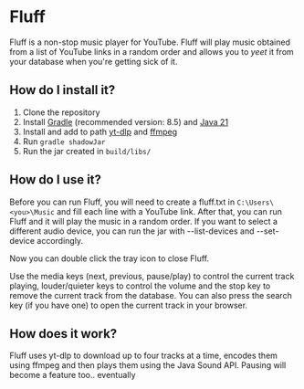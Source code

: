 # Fluff
Fluff is a non-stop music player for YouTube.
Fluff will play music obtained from a list of YouTube links in a random order and allows you to *yeet* it from your database when you're getting sick of it.

## How do I install it?
1. Clone the repository
2. Install [Gradle](https://gradle.org/releases/) (recommended version: 8.5) and [Java 21](https://docs.aws.amazon.com/corretto/latest/corretto-21-ug/downloads-list.html)
3. Install and add to path [yt-dlp](https://github.com/yt-dlp/yt-dlp/releases) and [ffmpeg](https://github.com/BtbN/FFmpeg-Builds/releases/tag/latest)
4. Run `gradle shadowJar`
5. Run the jar created in `build/libs/`

## How do I use it?
Before you can run Fluff, you will need to create a fluff.txt in `C:\Users\<you>\Music` and fill each line with a YouTube link.
After that, you can run Fluff and it will play the music in a random order. If you want to select a different audio device, you can run the jar with --list-devices and --set-device accordingly.

Now you can double click the tray icon to close Fluff.

Use the media keys (next, previous, pause/play) to control the current track playing, louder/quieter keys to control the volume and the stop key to remove the current track from the database.
You can also press the search key (if you have one) to open the current track in your browser.

## How does it work?
Fluff uses yt-dlp to download up to four tracks at a time, encodes them using ffmpeg and then plays them using the Java Sound API. Pausing will become a feature too.. eventually
